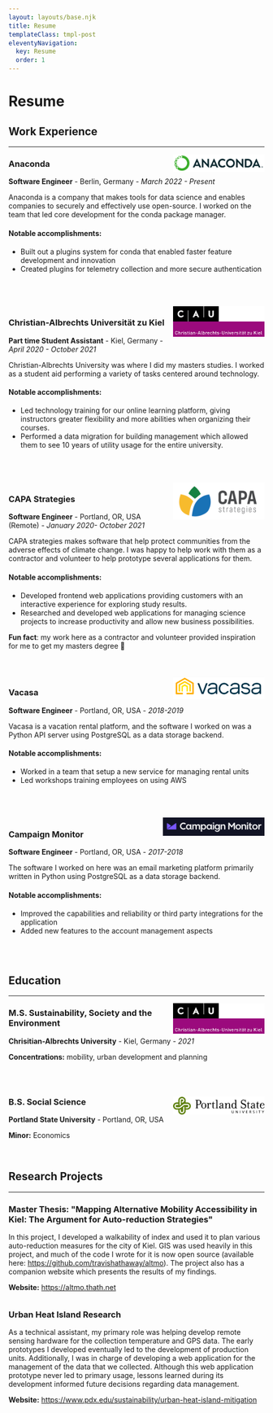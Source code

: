 ```yaml
---
layout: layouts/base.njk
title: Resume
templateClass: tmpl-post
eleventyNavigation:
  key: Resume
  order: 1
---
```

# Resume

## Work Experience
<hr />

<div style="float: right">
  <a href="https://anaconda.com">
    <img src="img/anaconda.small.png" width="180" height="auto"/>
  </a>
</div>

### Anaconda

**Software Engineer** - Berlin, Germany - *March 2022 - Present*

Anaconda is a company that makes tools for data science and enables companies to securely and effectively use open-source. I worked on the team that led core development for the conda package manager.

#### Notable accomplishments:

- Built out a plugins system for conda that enabled faster feature development and innovation
- Created plugins for telemetry collection and more secure authentication

<br />
<br />
<br />

<div style="float: right">
  <a href="https://uni-kiel.de">
    <img src="img/cau-logo.png" width="180" height="auto"/>
  </a>
</div>

### Christian-Albrechts Universität zu Kiel

**Part time Student Assistant** - Kiel, Germany - *April 2020 - October 2021*

Christian-Albrechts University was where I did my masters studies. I worked as a student aid performing a variety of tasks centered around technology.

#### Notable accomplishments:

- Led technology training for our online learning platform, giving instructors greater flexibility and more abilities when organizing their courses.
- Performed a data migration for building management which allowed them to see 10 years of utility usage for the entire university.

<br />
<br />
<br />

<div style="float: right">
  <a href="https://capastrategies.com/">
    <img src="img/capa-logo-small.png" width="180" height="auto" />
  </a>
</div>

### CAPA Strategies

**Software Engineer** - Portland, OR, USA (Remote) - *January 2020- October 2021*

CAPA strategies makes software that help protect communities from the adverse effects of climate change. I was happy to help work with them as a contractor and volunteer to help prototype several applications for them.

#### Notable accomplishments:

- Developed frontend web applications providing customers with an interactive experience for exploring study results.
- Researched and developed web applications for managing science projects to increase productivity and allow new business possibilities.

<div class="callout callout-info">
    <b>Fun fact</b>: my work here as a contractor and volunteer provided inspiration for me to get my masters degree 🤩
</div>

<br />
<br />
<br />

<div style="float: right">
  <a href="https://www.vacasa.com/">
    <img src="img/vacasa-logo.png" width="180" height="auto" />
  </a>
</div>

### Vacasa

**Software Engineer** - Portland, OR, USA - *2018-2019*

Vacasa is a vacation rental platform, and the software I worked on was a Python API server using PostgreSQL as a data storage backend.

#### Notable accomplishments:

- Worked in a team that setup a new service for managing rental units
- Led workshops training employees on using AWS

<br />
<br />
<br />

<div style="float: right">
  <a href="https://www.campaignmonitor.com/">
    <img src="img/campaign-monitor.png" width="200" height="auto" />
  </a>
</div>

### Campaign Monitor

**Software Engineer** - Portland, OR, USA - *2017-2018*

The software I worked on here was an email marketing platform primarily written in Python using PostgreSQL as a data storage backend.

#### Notable accomplishments:

- Improved the capabilities and reliability or third party integrations for the application
- Added new features to the account management aspects 

<br />
<br />

## Education

<hr />

<div style="float: right">
  <a href="https://uni-kiel.de">
    <img src="img/cau-logo.png" width="180" height="auto"/>
  </a>
</div>

### M.S. Sustainability, Society and the Environment

**Chrisitian-Albrechts University** - Kiel, Germany - *2021*

<p>
  <b>Concentrations:</b> mobility, urban development and planning
</p>
<div style="margin-bottom: 5em">
</div>

<div style="float: right">
  <a href="https://pdx.edu">
    <img src="img/portland-state-logo.svg" width="180" height="auto"/>
  </a>
</div>

### B.S. Social Science

**Portland State University** - Portland, OR, USA

**Minor:** Economics

<br />

## Research Projects

<hr />

### Master Thesis: "Mapping Alternative Mobility Accessibility in Kiel: The Argument for Auto-reduction Strategies"

In this project, I developed a walkability of index and used it to plan various auto-reduction measures for the city of Kiel. GIS was used heavily in this project, and much of the code I wrote for it is now open source (available here: https://github.com/travishathaway/altmo). The project also has a companion website which presents the results of my findings.

**Website:** https://altmo.thath.net

<div style="margin-top: 2.5em; margin-bottom: 2.5em"></div>

### Urban Heat Island Research

As a technical assistant, my primary role was helping develop remote sensing hardware for the collection temperature and GPS data. The early prototypes I developed eventually led to the development of production units. Additionally, I was in charge of developing a web application for the management of the data that we collected. Although this web application prototype never led to primary usage, lessons learned during its development informed future decisions regarding data management.

**Website:**  https://www.pdx.edu/sustainability/urban-heat-island-mitigation
